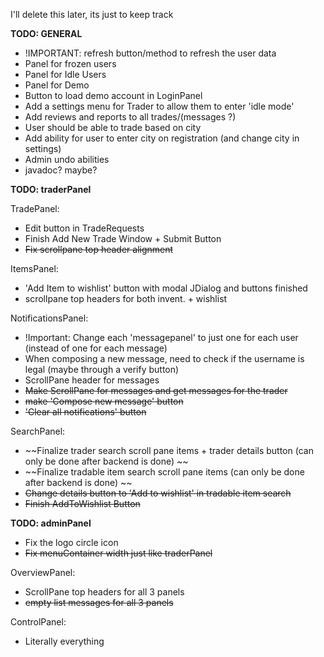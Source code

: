 I'll delete this later, its just to keep track

**TODO: GENERAL** 

- !IMPORTANT: refresh button/method to refresh the user data
- Panel for frozen users  
- Panel for Idle Users  
- Panel for Demo  
- Button to load demo account in LoginPanel  
- Add a settings menu for Trader to allow them to enter 'idle mode'  
- Add reviews and reports to all trades/(messages ?)  
- User should be able to trade based on city  
- Add ability for user to enter city on registration (and change city in settings)  
- Admin undo abilities  
- javadoc? maybe?

**TODO: traderPanel**

TradePanel:  
  - Edit button in TradeRequests   
  - Finish Add New Trade Window + Submit Button  
  - ~~Fix scrollpane top header alignment~~
  
ItemsPanel:  
  - 'Add Item to wishlist' button with modal JDialog and   buttons finished  
  - scrollpane top headers for both invent. + wishlist  
  
NotificationsPanel:  
  - !Important: Change each 'messagepanel' to just one for each   user (instead of one for each message)  
  - When composing a new message, need to check if the username   is legal (maybe through a verify button)  
  - ScrollPane header for messages   
  - ~~Make ScrollPane for messages and get messages for the   trader~~  
  - ~~make 'Compose new message' button~~  
  - ~~'Clear all notifications' button~~  
  
SearchPanel:  
  - ~~Finalize trader search scroll pane items + trader details   button (can only be done after backend is done)  ~~
  - ~~Finalize tradable item search scroll pane items (can only   be done after backend is done)  ~~
  - ~~Change details button to 'Add to wishlist' in tradable   item search~~  
  - ~~Finish AddToWishlist Button~~
  
  
**TODO: adminPanel**  
  
- Fix the logo circle icon   
- ~~Fix menuContainer width just like traderPanel~~  
  
OverviewPanel:  
  - ScrollPane top headers for all 3 panels  
  - ~~empty list messages for all 3 panels~~  
  
ControlPanel:  
  - Literally everything  